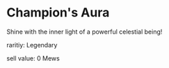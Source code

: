 # Champion's Aura

Shine with the inner light of a powerful celestial being!

raritiy: Legendary

sell value: 0 Mews
